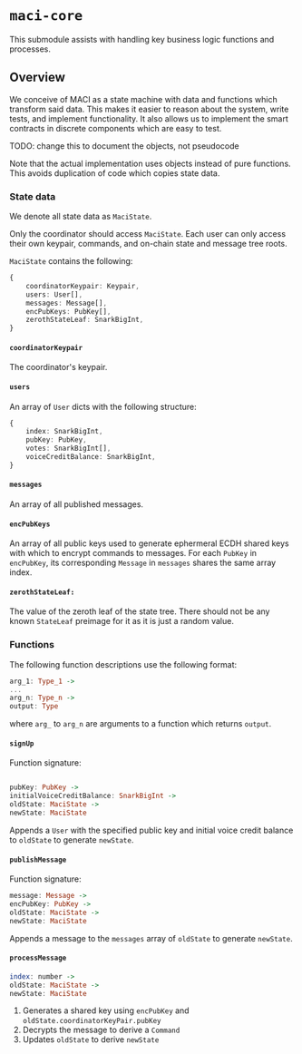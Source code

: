 # `maci-core`

This submodule assists with handling key business logic functions and
processes.

## Overview

We conceive of MACI as a state machine with data and functions which transform
said data. This makes it easier to reason about the system, write tests, and
implement functionality. It also allows us to implement the smart contracts in
discrete components which are easy to test.

TODO: change this to document the objects, not pseudocode

Note that the actual implementation uses objects instead of pure functions.
This avoids duplication of code which copies state data.

### State data

We denote all state data as `MaciState`.

Only the coordinator should access `MaciState`. Each user can only access their
own keypair, commands, and on-chain state and message tree roots.

`MaciState` contains the following:

```ts
{
    coordinatorKeypair: Keypair,
    users: User[],
    messages: Message[],
    encPubKeys: PubKey[],
    zerothStateLeaf: SnarkBigInt,
}
```

#### **`coordinatorKeypair`**

The coordinator's keypair.

#### **`users`**

An array of `User` dicts with the following structure:

```ts
{
    index: SnarkBigInt,
    pubKey: PubKey,
    votes: SnarkBigInt[],
    voiceCreditBalance: SnarkBigInt,
}
```

#### **`messages`**

An array of all published messages.

#### **`encPubKeys`**

An array of all public keys used to generate ephermeral ECDH shared keys with
which to encrypt commands to messages. For each `PubKey` in `encPubKey`, its
corresponding `Message` in `messages` shares the same array index.

#### **`zerothStateLeaf:`**

The value of the zeroth leaf of the state tree. There should not be any known
`StateLeaf` preimage for it as it is just a random value.

### Functions

The following function descriptions use the following format:

```haskell
arg_1: Type_1 ->
...
arg_n: Type_n ->
output: Type
```

where `arg_` to `arg_n` are arguments to a function which returns `output`.

#### **`signUp`**

Function signature:

```haskell

pubKey: PubKey -> 
initialVoiceCreditBalance: SnarkBigInt -> 
oldState: MaciState -> 
newState: MaciState
```

Appends a `User` with the specified public key and initial voice credit balance
to `oldState` to generate `newState`.

#### **`publishMessage`**

Function signature:

```haskell
message: Message ->
encPubKey: PubKey ->
oldState: MaciState ->
newState: MaciState
```

Appends a message to the `messages` array of `oldState` to generate `newState`.

#### **`processMessage`**

```haskell
index: number ->
oldState: MaciState ->
newState: MaciState
```

1. Generates a shared key using `encPubKey` and `oldState.coordinatorKeyPair.pubKey`
2. Decrypts the message to derive a `Command`
3. Updates `oldState` to derive `newState`
